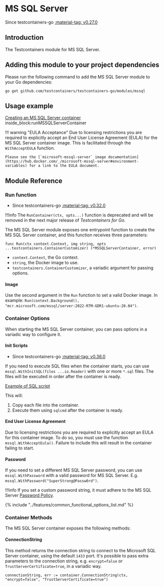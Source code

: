 # MS SQL Server

Since testcontainers-go <a href="https://github.com/testcontainers/testcontainers-go/releases/tag/v0.27.0"><span class="tc-version">:material-tag: v0.27.0</span></a>

## Introduction

The Testcontainers module for MS SQL Server.

## Adding this module to your project dependencies

Please run the following command to add the MS SQL Server module to your Go dependencies:

```
go get github.com/testcontainers/testcontainers-go/modules/mssql
```

## Usage example

<!--codeinclude-->
[Creating an MS SQL Server container](../../modules/mssql/examples_test.go) inside_block:runMSSQLServerContainer
<!--/codeinclude-->

!!! warning "EULA Acceptance"
    Due to licensing restrictions you are required to explicitly accept an End User License Agreement (EULA) for the MS SQL Server container image. This is facilitated through the `WithAcceptEULA` function.

    Please see the [`microsoft-mssql-server` image documentation](https://hub.docker.com/_/microsoft-mssql-server#environment-variables) for a link to the EULA document.

## Module Reference

### Run function

- Since testcontainers-go <a href="https://github.com/testcontainers/testcontainers-go/releases/tag/v0.32.0"><span class="tc-version">:material-tag: v0.32.0</span></a>

!!!info
    The `RunContainer(ctx, opts...)` function is deprecated and will be removed in the next major release of _Testcontainers for Go_.

The MS SQL Server module exposes one entrypoint function to create the MS SQL Server container, and this function receives three parameters:

```golang
func Run(ctx context.Context, img string, opts ...testcontainers.ContainerCustomizer) (*MSSQLServerContainer, error)
```

- `context.Context`, the Go context.
- `string`, the Docker image to use.
- `testcontainers.ContainerCustomizer`, a variadic argument for passing options.

#### Image

Use the second argument in the `Run` function to set a valid Docker image.
In example: `Run(context.Background(), "mcr.microsoft.com/mssql/server:2022-RTM-GDR1-ubuntu-20.04")`.

### Container Options

When starting the MS SQL Server container, you can pass options in a variadic way to configure it.

#### Init Scripts

- Since testcontainers-go <a href="https://github.com/testcontainers/testcontainers-go/releases/tag/v0.36.0"><span class="tc-version">:material-tag: v0.36.0</span></a>

If you need to execute SQL files when the container starts, you can use `mssql.WithInitSQL(files
...io.Reader)` with one or more `*.sql` files. The files will be executed in order after the
container is ready.

<!--codeinclude-->
[Example of SQL script](../../modules/mssql/testdata/seed.sql)
<!--/codeinclude-->

This will:

1. Copy each file into the container.
2. Execute them using `sqlcmd` after the container is ready.

#### End User License Agreement

Due to licensing restrictions you are required to explicitly accept an EULA for this container image. To do so, you must use the function `mssql.WithAcceptEula()`. Failure to include this will result in the container failing to start.

#### Password

If you need to set a different MS SQL Server password, you can use `mssql.WithPassword` with a valid password for MS SQL Server. E.g. `mssql.WithPassword("SuperStrong@Passw0rd")`.

!!!info
    If you set a custom password string, it must adhere to the MS SQL Server [Password Policy](https://learn.microsoft.com/en-us/sql/relational-databases/security/password-policy?view=sql-server-ver16).

{% include "../features/common_functional_options_list.md" %}

### Container Methods

The MS SQL Server container exposes the following methods:

#### ConnectionString

This method returns the connection string to connect to the Microsoft SQL Server container, using the default `1433` port.
It's possible to pass extra parameters to the connection string, e.g. `encrypt=false` or `TrustServerCertificate=true`, in a variadic way.

```golang
connectionString, err := container.ConnectionString(ctx, "encrypt=false", "TrustServerCertificate=true")
```
